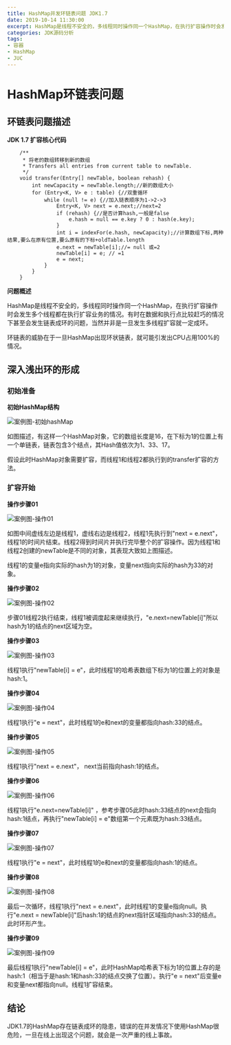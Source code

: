 ```yaml
---
title: HashMap并发环链表问题 JDK1.7
date: 2019-10-14 11:30:00
excerpt: HashMap是线程不安全的，多线程同时操作同一个HashMap，在执行扩容操作时会发生多个线程都在执行扩容业务的情况。有时在数据和执行点比较赶巧的情况下甚至会发生链表成环的问题，当然并非是一旦发生多线程扩容就一定成环。
categories: JDK源码分析
tags:
- 容器
- HashMap
- JUC
---
```


# HashMap环链表问题

## 环链表问题描述

**JDK 1.7 扩容核心代码**
```
    /**
     * 将老的数组转移到新的数组
     * Transfers all entries from current table to newTable.
     */
    void transfer(Entry[] newTable, boolean rehash) {
        int newCapacity = newTable.length;//新的数组大小
        for (Entry<K, V> e : table) {//双重循环
            while (null != e) {//加入链表顺序为1->2->3
                Entry<K, V> next = e.next;//next=2
                if (rehash) {//是否计算hash,一般是false
                    e.hash = null == e.key ? 0 : hash(e.key);
                }
                int i = indexFor(e.hash, newCapacity);//计算数组下标,两种结果,要么在原有位置,要么原有的下标+oldTable.length
                e.next = newTable[i];//= null 或=2
                newTable[i] = e; // =1
                e = next;
            }
        }
    }
```

**问题概述**

HashMap是线程不安全的，多线程同时操作同一个HashMap，在执行扩容操作时会发生多个线程都在执行扩容业务的情况。有时在数据和执行点比较赶巧的情况下甚至会发生链表成环的问题，当然并非是一旦发生多线程扩容就一定成环。

环链表的威胁在于一旦HashMap出现环状链表，就可能引发出CPU占用100%的情况。

## 深入浅出环的形成

### 初始准备

**初始HashMap结构**

![案例图-初始hashMap](https://github.com/muzi-code/image-collection/blob/main/java/juc/hashmap/HashMap%E7%8E%AF%E9%93%BE%E8%A1%A8-%E6%89%A9%E5%AE%B9%E5%89%8D%E6%83%85%E5%86%B5.jpg?raw=true)

如图描述，有这样一个HashMap对象，它的数组长度是16，在下标为1的位置上有一个单链表，链表包含3个结点，其Hash值依次为1、33、17。

假设此时HashMap对象需要扩容，而线程1和线程2都执行到的transfer扩容的方法。

### 扩容开始

**操作步骤01**

![案例图-操作01](https://github.com/muzi-code/image-collection/blob/main/java/juc/hashmap/HashMap%E7%8E%AF%E9%93%BE%E8%A1%A8-%E6%93%8D%E4%BD%9C01.jpg?raw=true)

如图中间虚线左边是线程1，虚线右边是线程2，线程1先执行到"next = e.next"，线程1的时间片结束。线程2得到时间片并执行完毕整个的扩容操作。因为线程1和线程2创建的newTable是不同的对象，其表现大致如上图描述。

线程1的变量e指向实际的hash为1的对象，变量next指向实际的hash为33的对象。

**操作步骤02**

![案例图-操作02](https://github.com/muzi-code/image-collection/blob/main/java/juc/hashmap/HashMap%E7%8E%AF%E9%93%BE%E8%A1%A8-%E6%93%8D%E4%BD%9C02.jpg?raw=true)

步骤01线程2执行结束，线程1被调度起来继续执行，"e.next=newTable[i]"所以hash为1的结点的next区域为空。

**操作步骤03**

![案例图-操作03](https://github.com/muzi-code/image-collection/blob/main/java/juc/hashmap/HashMap%E7%8E%AF%E9%93%BE%E8%A1%A8-%E6%93%8D%E4%BD%9C03.jpg?raw=true)

线程1执行"newTable[i] = e"，此时线程1的哈希表数组下标为1的位置上的对象是hash:1。 

**操作步骤04**

![案例图-操作04](https://github.com/muzi-code/image-collection/blob/main/java/juc/hashmap/HashMap%E7%8E%AF%E9%93%BE%E8%A1%A8%E6%93%8D%E4%BD%9C04.jpg?raw=true)

线程1执行"e = next"，此时线程1的e和next的变量都指向hash:33的结点。

**操作步骤05**

![案例图-操作05](https://github.com/muzi-code/image-collection/blob/main/java/juc/hashmap/HashMap%E7%8E%AF%E9%93%BE%E8%A1%A8%E6%93%8D%E4%BD%9C05.jpg?raw=true)

线程1执行"next = e.next"， next当前指向hash:1的结点。

**操作步骤06**

![案例图-操作06](https://github.com/muzi-code/image-collection/blob/main/java/juc/hashmap/HashMap%E7%8E%AF%E9%93%BE%E8%A1%A8%E6%93%8D%E4%BD%9C06.jpg?raw=true)

线程1执行"e.next=newTable[i]" ，参考步骤05此时hash:33结点的next会指向hash:1结点，再执行"newTable[i] = e"数组第一个元素既为hash:33结点。

**操作步骤07**

![案例图-操作07](https://github.com/muzi-code/image-collection/blob/main/java/juc/hashmap/HashMap%E7%8E%AF%E9%93%BE%E8%A1%A8%E6%93%8D%E4%BD%9C07.jpg?raw=true)

线程1执行"e = next"，此时线程1的e和next的变量都指向hash:1的结点。

**操作步骤08**

![案例图-操作08](https://github.com/muzi-code/image-collection/blob/main/java/juc/hashmap/HashMap%E7%8E%AF%E9%93%BE%E8%A1%A8%E6%93%8D%E4%BD%9C08.jpg?raw=true)

最后一次循环，线程1执行"next = e.next"，此时线程1的变量e指向null。执行"e.next = newTable[i]"后hash:1的结点的next指针区域指向hash:33的结点。此时环形产生。

**操作步骤09**

![案例图-操作09](https://github.com/muzi-code/image-collection/blob/main/java/juc/hashmap/HashMap%E7%8E%AF%E9%93%BE%E8%A1%A8%E6%93%8D%E4%BD%9C09.jpg?raw=true)

最后线程1执行"newTable[i] = e"，此时HashMap哈希表下标为1的位置上存的是hash:1（相当于是hash:1和hash:33的结点交换了位置）。执行"e = next"后变量e和变量next都指向null。线程1扩容结束。

## 结论

JDK1.7的HashMap存在链表成环的隐患，错误的在并发情况下使用HashMap很危险，一旦在线上出现这个问题，就会是一次严重的线上事故。
